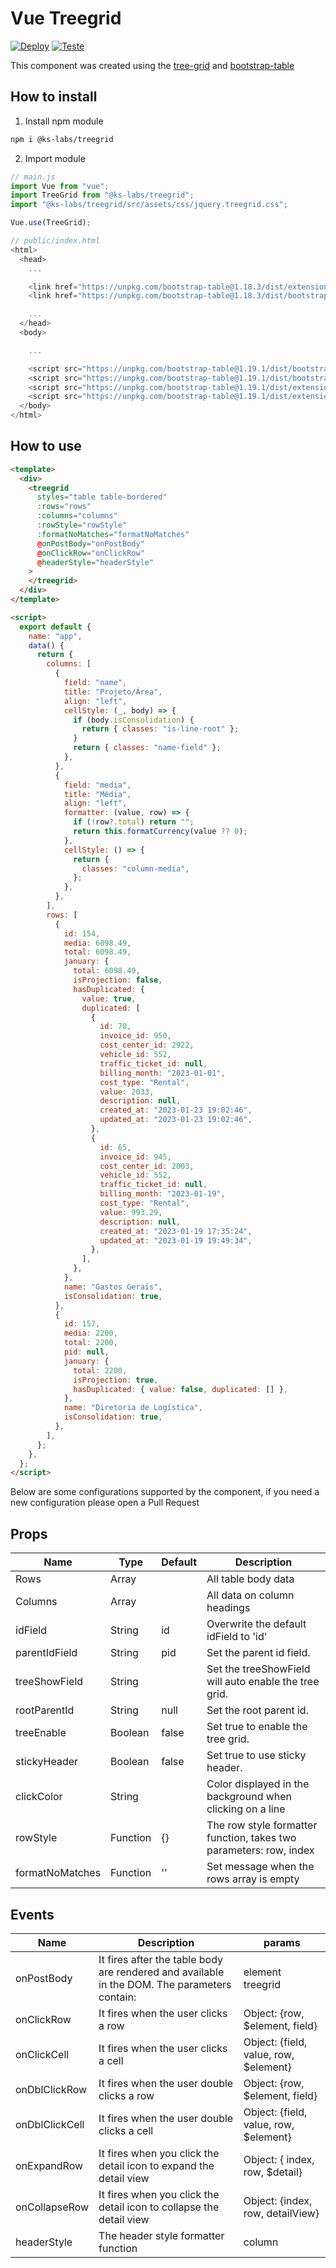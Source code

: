 # Vue Treegrid

[![Deploy](https://github.com/ks-labs/vue-treegrid/actions/workflows/publish.yml/badge.svg)](https://github.com/ks-labs/vue-treegrid/actions/workflows/publish.yml/badge.svg)
[![Teste](https://github.com/ks-labs/vue-treegrid/actions/workflows/test.yml/badge.svg)](https://github.com/ks-labs/vue-treegrid/actions/workflows/test.yml/badge.svg)

This component was created using the [tree-grid](https://maxazan.github.io/jquery-treegrid/) and [bootstrap-table](https://examples.bootstrap-table.com/#extensions/treegrid.html)

## How to install

1. Install npm module

```bash
npm i @ks-labs/treegrid
```

2. Import module

```js
// main.js
import Vue from "vue";
import TreeGrid from "@ks-labs/treegrid";
import "@ks-labs/treegrid/src/assets/css/jquery.treegrid.css";

Vue.use(TreeGrid);
```

```js
// public/index.html
<html>
  <head>
    ...

    <link href="https://unpkg.com/bootstrap-table@1.18.3/dist/extensions/sticky-header/bootstrap-table-sticky-header.css" rel="stylesheet">
    <link href="https://unpkg.com/bootstrap-table@1.18.3/dist/bootstrap-table.min.css" rel="stylesheet"/>

    ...
  </head>
  <body>

    ...

    <script src="https://unpkg.com/bootstrap-table@1.19.1/dist/bootstrap-table.min.js"></script>
    <script src="https://unpkg.com/bootstrap-table@1.19.1/dist/bootstrap-table-vue.min.js"></script>
    <script src="https://unpkg.com/bootstrap-table@1.19.1/dist/extensions/treegrid/bootstrap-table-treegrid.min.js"></script>
    <script src="https://unpkg.com/bootstrap-table@1.19.1/dist/extensions/sticky-header/bootstrap-table-sticky-header.min.js"></script>
  </body>
</html>
```

## How to use

```html
<template>
  <div>
    <treegrid
      styles="table table-bordered"
      :rows="rows"
      :columns="columns"
      :rowStyle="rowStyle"
      :formatNoMatches="formatNoMatches"
      @onPostBody="onPostBody"
      @onClickRow="onClickRow"
      @headerStyle="headerStyle"
    >
    </treegrid>
  </div>
</template>

<script>
  export default {
    name: "app",
    data() {
      return {
        columns: [
          {
            field: "name",
            title: "Projeto/Área",
            align: "left",
            cellStyle: (_, body) => {
              if (body.isConsolidation) {
                return { classes: "is-line-root" };
              }
              return { classes: "name-field" };
            },
          },
          {
            field: "media",
            title: "Média",
            align: "left",
            formatter: (value, row) => {
              if (!row?.total) return "";
              return this.formatCurrency(value ?? 0);
            },
            cellStyle: () => {
              return {
                classes: "column-media",
              };
            },
          },
        ],
        rows: [
          {
            id: 154,
            media: 6098.49,
            total: 6098.49,
            january: {
              total: 6098.49,
              isProjection: false,
              hasDuplicated: {
                value: true,
                duplicated: [
                  {
                    id: 70,
                    invoice_id: 950,
                    cost_center_id: 2922,
                    vehicle_id: 552,
                    traffic_ticket_id: null,
                    billing_month: "2023-01-01",
                    cost_type: "Rental",
                    value: 2033,
                    description: null,
                    created_at: "2023-01-23 19:02:46",
                    updated_at: "2023-01-23 19:02:46",
                  },
                  {
                    id: 65,
                    invoice_id: 945,
                    cost_center_id: 2003,
                    vehicle_id: 552,
                    traffic_ticket_id: null,
                    billing_month: "2023-01-19",
                    cost_type: "Rental",
                    value: 993.29,
                    description: null,
                    created_at: "2023-01-19 17:35:24",
                    updated_at: "2023-01-19 19:49:34",
                  },
                ],
              },
            },
            name: "Gastos Gerais",
            isConsolidation: true,
          },
          {
            id: 157,
            media: 2200,
            total: 2200,
            pid: null,
            january: {
              total: 2200,
              isProjection: true,
              hasDuplicated: { value: false, duplicated: [] },
            },
            name: "Diretoria de Logística",
            isConsolidation: true,
          },
        ],
      };
    },
  };
</script>
```

Below are some configurations supported by the component, if you need a new configuration please open a Pull Request

## Props

| Name            | Type     | Default | Description                                                        |
| --------------- | -------- | ------- | ------------------------------------------------------------------ |
| Rows            | Array    |         | All table body data                                                |
| Columns         | Array    |         | All data on column headings                                        |
| idField         | String   | id      | Overwrite the default idField to 'id'                              |
| parentIdField   | String   | pid     | Set the parent id field.                                           |
| treeShowField   | String   |         | Set the treeShowField will auto enable the tree grid.              |
| rootParentId    | String   | null    | Set the root parent id.                                            |
| treeEnable      | Boolean  | false   | Set true to enable the tree grid.                                  |
| stickyHeader    | Boolean  | false   | Set true to use sticky header.                                     |
| clickColor      | String   |         | Color displayed in the background when clicking on a line          |
| rowStyle        | Function | {}      | The row style formatter function, takes two parameters: row, index |
| formatNoMatches | Function | ''      | Set message when the rows array is empty                           |

## Events

| Name           | Description                                                                                  | params                                |
| -------------- | -------------------------------------------------------------------------------------------- | ------------------------------------- |
| onPostBody     | It fires after the table body are rendered and available in the DOM. The parameters contain: | element treegrid                      |
| onClickRow     | It fires when the user clicks a row                                                          | Object: {row, $element, field}        |
| onClickCell    | It fires when the user clicks a cell                                                         | Object: {field, value, row, $element} |
| onDblClickRow  | It fires when the user double clicks a row                                                   | Object: {row, $element, field}        |
| onDblClickCell | It fires when the user double clicks a cell                                                  | Object: {field, value, row, $element} |
| onExpandRow    | It fires when you click the detail icon to expand the detail view                            | Object: { index, row, $detail}        |
| onCollapseRow  | It fires when you click the detail icon to collapse the detail view                          | Object: {index, row, detailView}      |
| headerStyle    | The header style formatter function                                                          | column                                |
